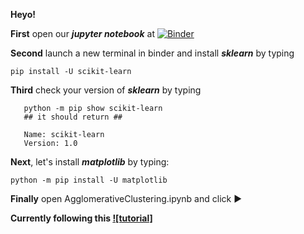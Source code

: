 **Heyo!**

**First** open our ***jupyter notebook*** at [![Binder](https://mybinder.org/badge_logo.svg)](https://mybinder.org/v2/gh/Trophic/cooltool/HEAD)


**Second** launch a new terminal in binder and install ***sklearn*** by typing

    pip install -U scikit-learn

**Third** check your version of ***sklearn*** by typing 

	   python -m pip show scikit-learn
	   ## it should return ##
	   
	   Name: scikit-learn
	   Version: 1.0

**Next**, let's install ***matplotlib*** by typing:

    python -m pip install -U matplotlib

**Finally** open AgglomerativeClustering.ipynb and click  ▶️

**Currently following this [![tutorial]](https://towardsdatascience.com/bring-your-jupyter-notebook-to-life-with-interactive-widgets-bc12e03f0916)**


